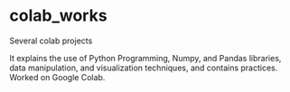 # colab_works
Several colab projects

It explains the use of Python Programming, Numpy, and Pandas libraries, data manipulation, 
and visualization techniques, and contains practices. Worked on Google Colab.
